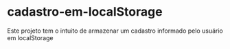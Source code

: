 # cadastro-em-localStorage
Este projeto tem o intuito de armazenar um cadastro informado pelo usuário em localStorage
